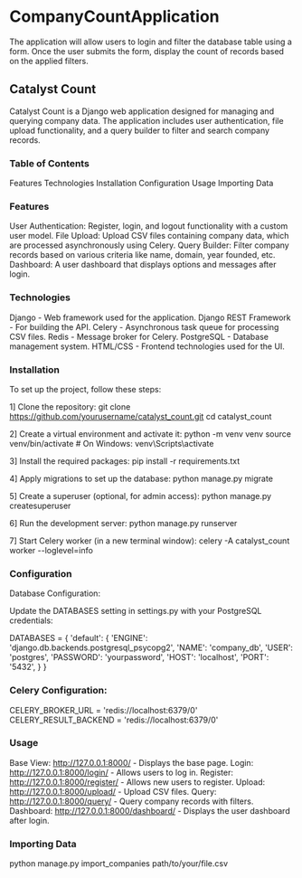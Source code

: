 # CompanyCountApplication
The application will allow users to login and filter the database table using a form. Once the user submits the form, display the count of records based on the applied filters.

## Catalyst Count
Catalyst Count is a Django web application designed for managing and querying company data. The application includes user authentication, file upload functionality, and a query builder to filter and search company records.

### Table of Contents
Features Technologies Installation Configuration Usage Importing Data

### Features
User Authentication: Register, login, and logout functionality with a custom user model. File Upload: Upload CSV files containing company data, which are processed asynchronously using Celery. Query Builder: Filter company records based on various criteria like name, domain, year founded, etc. Dashboard: A user dashboard that displays options and messages after login.

### Technologies
Django - Web framework used for the application. Django REST Framework - For building the API. Celery - Asynchronous task queue for processing CSV files. Redis - Message broker for Celery. PostgreSQL - Database management system. HTML/CSS - Frontend technologies used for the UI.

### Installation
To set up the project, follow these steps:

1] Clone the repository: git clone https://github.com/yourusername/catalyst_count.git cd catalyst_count

2] Create a virtual environment and activate it: python -m venv venv source venv/bin/activate # On Windows: venv\Scripts\activate

3] Install the required packages: pip install -r requirements.txt

4] Apply migrations to set up the database: python manage.py migrate

5] Create a superuser (optional, for admin access): python manage.py createsuperuser

6] Run the development server: python manage.py runserver

7] Start Celery worker (in a new terminal window): celery -A catalyst_count worker --loglevel=info

### Configuration
Database Configuration:

Update the DATABASES setting in settings.py with your PostgreSQL credentials:

DATABASES = { 'default': { 'ENGINE': 'django.db.backends.postgresql_psycopg2', 'NAME': 'company_db', 'USER': 'postgres', 'PASSWORD': 'yourpassword', 'HOST': 'localhost', 'PORT': '5432', } }

### Celery Configuration:
CELERY_BROKER_URL = 'redis://localhost:6379/0' CELERY_RESULT_BACKEND = 'redis://localhost:6379/0'

### Usage
Base View: http://127.0.0.1:8000/ - Displays the base page. Login: http://127.0.0.1:8000/login/ - Allows users to log in. Register: http://127.0.0.1:8000/register/ - Allows new users to register. Upload: http://127.0.0.1:8000/upload/ - Upload CSV files. Query: http://127.0.0.1:8000/query/ - Query company records with filters. Dashboard: http://127.0.0.1:8000/dashboard/ - Displays the user dashboard after login.

### Importing Data
python manage.py import_companies path/to/your/file.csv
